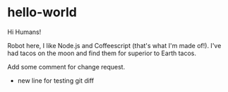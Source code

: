 # hello-world

Hi Humans!

Robot here, I like Node.js and Coffeescript (that's what I'm made of!).
I've had tacos on the moon and find them for superior to Earth tacos.

Add some comment for change request.

+ new line for testing git diff
